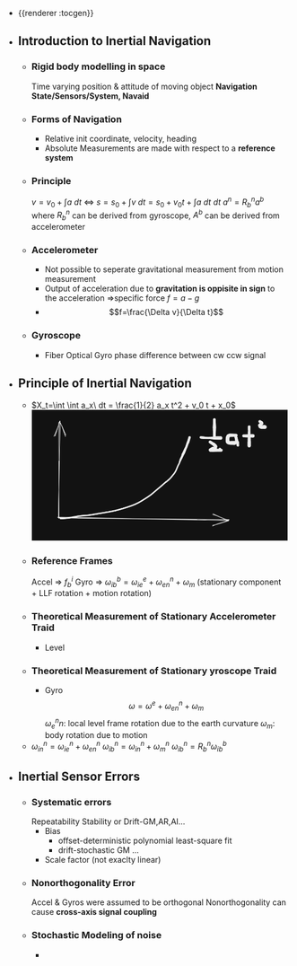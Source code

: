 - {{renderer :tocgen}}
- ## Introduction to Inertial Navigation
	- ### Rigid body modelling in space
	  Time varying position & attitude of moving object
	  **Navigation State/Sensors/System, Navaid**
	- ### Forms of Navigation
		- Relative
		  init coordinate,  velocity, heading
		- Absolute
		  Measurements are made with respect to a **reference system**
	- ### Principle
	  $v=v_0+\int a\ dt$ <=> $s = s_0 + \int v\ dt = s_0 + v_0 t + \int a\ dt\ dt$
	  $a^n = R^n_b a^b$
	  where $R^n_b$ can be derived from gyroscope, $A^b$ can be derived from accelerometer
	- ### Accelerometer
		- Not possible to seperate gravitational measurement from motion measurement
		- Output of acceleration due to **gravitation is oppisite in sign** to the acceleration
		  =>specific force $f=a-g$
		- $$f=\frac{\Delta v}{\Delta t}$$
	- ### Gyroscope
		- Fiber Optical Gyro
		  phase difference between cw ccw signal
- ## Principle of Inertial Navigation
	- $X_t=\int \int a_x\ dt = \frac{1}{2} a_x t^2 + v_0 t + x_0$
	  ![image.png](../assets/image_1676949898967_0.png)
	- ### Reference Frames
	  Accel => $f^i_b$
	  Gyro => $\omega^b_{ib}=\omega^e_{ie} + \omega^n_{en} + \omega_m$ (stationary component + LLF rotation + motion rotation)
	- ### Theoretical Measurement of Stationary Accelerometer Traid
		- Level
	- ### Theoretical Measurement of Stationary yroscope Traid
		- Gyro
		  $$\omega=\omega^e + \omega^n_{en} + \omega_m$$
		  $\omega^n_en$: local level frame rotation due to the earth curvature
		  $\omega_m$: body rotation due to motion
	- $\omega^n_{in}=\omega^n_{ie}+\omega^n_{en}$
	  $\omega^n_{ib}=\omega^n_{in}+\omega^n_m$
	  $\omega^n_{ib}=R^n_b \omega^b_{ib}$
- ## Inertial Sensor Errors
	- ### Systematic errors
	  Repeatability
	  Stability or Drift-GM,AR,AI...
		- Bias
			- offset-deterministic
			  polynomial least-square fit
			- drift-stochastic
			  GM ...
		- Scale factor
		  (not exaclty linear)
	- ### Nonorthogonality Error
	  Accel & Gyros were assumed to be orthogonal
	  Nonorthogonality can cause **cross-axis signal coupling**
	- ### Stochastic Modeling of noise
		-